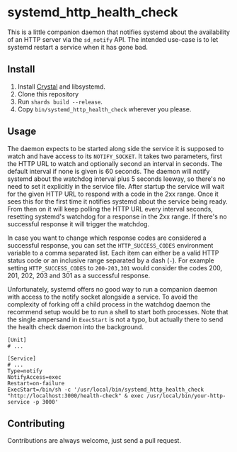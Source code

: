 # systemd\_http\_health\_check

This is a little companion daemon that notifies systemd about the availability of an HTTP server via the `sd_notify` API. The intended use-case is to let systemd restart a service when it has gone bad.

## Install

1. Install [Crystal](https://crystal-lang.org/) and libsystemd.
2. Clone this repository
3. Run `shards build --release`.
4. Copy `bin/systemd_http_health_check` wherever you please.

## Usage

The daemon expects to be started along side the service it is supposed to watch and have access to its `NOTIFY_SOCKET`.
It takes two parameters, first the HTTP URL to watch and optionally second an interval in seconds. The default interval if none is given is 60 seconds. The daemon will notify systemd about the watchdog interval plus 5 seconds leeway, so there's no need to set it explicitly in the service file. After startup the service will wait for the given HTTP URL to respond with a code in the 2xx range. Once it sees this for the first time it notifies systemd about the service being ready. From then on it will keep polling the HTTP URL every interval seconds, resetting systemd's watchdog for a response in the 2xx range. If there's no successful response it will trigger the watchdog.

In case you want to change which response codes are considered a successful response, you can set the `HTTP_SUCCESS_CODES` environment variable to a comma separated list. Each item can either be a valid HTTP status code or an inclusive range separated by a dash (`-`). For example setting `HTTP_SUCCESS_CODES` to `200-203,301` would consider the codes 200, 201, 202, 203 and 301 as a successful response.

Unfortunately, systemd offers no good way to run a companion daemon with access to the notify socket alongside a service. To avoid the complexity of forking off a child process in the watchdog daemon the recommend setup would be to run a shell to start both processes. Note that the single ampersand in `ExecStart` is not a typo, but actually there to send the health check daemon into the background.

```service
[Unit]
# ...

[Service]
# ...
Type=notify
NotifyAccess=exec
Restart=on-failure
ExecStart=/bin/sh -c '/usr/local/bin/systemd_http_health_check "http://localhost:3000/health-check" & exec /usr/local/bin/your-http-service -p 3000'
```

## Contributing

Contributions are always welcome, just send a pull request.
